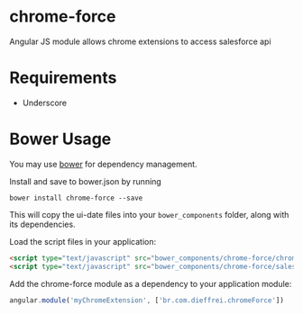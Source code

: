# chrome-force
Angular JS module allows chrome extensions to access salesforce api


# Requirements

- Underscore

# Bower Usage

You may use [bower](http://bower.io/) for dependency management.

Install and save to bower.json by running

    bower install chrome-force --save

This will copy the ui-date files into your `bower_components` folder, along with its dependencies.

Load the script files in your application:

```html
<script type="text/javascript" src="bower_components/chrome-force/chromeforce.js"></script>
<script type="text/javascript" src="bower_components/chrome-force/salesforce-api.js"></script>

```

Add the chrome-force module as a dependency to your application module:

```js
angular.module('myChromeExtension', ['br.com.dieffrei.chromeForce'])
```
